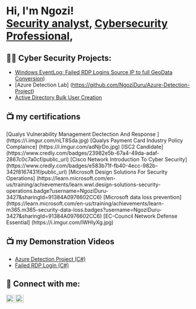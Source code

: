 <h1>Hi, I'm Ngozi! <br/><a href="https://github.com/NgoziDuru">Security analyst</a>, <a href="https://www.linkedin.com/in/ngoziduru/">Cybersecurity Professional</a>, 

<h2>👨‍💻 Cyber Security Projects:</h2>

  - [Windows EventLog: Failed RDP Logins Source IP to full GeoData Conversion](https://github.com/NgoziDuru/Failed-RDP-Logins))
  - [Azure Detection Lab] (https://github.com/NgoziDuru/Azure-Detection-Project)
  - [Active Directory Bulk User Creation](https://github.com/NgoziDuru/AD_PS)
 
<h2>📺 my certifications</h2>
    [Qualys Vulnerability Management Dectection And Response ] (https://i.imgur.com/nLT8Sda.jpg)
    [Qualys Payment Card Industry Policy Complaince] (https://i.imgur.com/adNjrDo.jpg)
    [ISC2 Candidate] (https://www.credly.com/badges/23982e5b-67a4-49da-adaf-2867c0c7a0cf/public_url)
    [Cisco Network Introduction To Cyber Security] (https://www.credly.com/badges/e583b71f-fb40-4ecc-982b-342f8167431f/public_url)
    [Microsoft Design Solutions For Security Operations] (https://learn.microsoft.com/en-us/training/achievements/learn.wwl.design-solutions-security-operations.badge?username=NgoziDuru-3427&sharingId=91384A0976602CC6)
[Microsoft data loss prevention] (https://learn.microsoft.com/en-us/training/achievements/learn-m365.m365-security-data-loss.badges?username=NgoziDuru-3427&sharingId=91384A0976602CC6)
[EC-Council Network Defense Essential] (https://i.imgur.com/lWHlyXg.jpg)
<h2>📺 my Demonstration Videos</h2>

- [Azure Detection Project (C#)](https://drive.google.com/file/d/15Yy3JxFHYsPoA2NK2h7znp7KdjujCiWp/view?usp=drive_web)
- [Failed RDP Login (C#)](https://drive.google.com/file/d/1lm7DjW8D_Gmt92AlYILLrnhhjF1l9aC7/view?usp=drive_web)

<h2> 🤳 Connect with me:</h2>

[<img align="left" alt="ngoziduru | LinkedIn" width="22px" src="https://cdn.jsdelivr.net/npm/simple-icons@v3/icons/linkedin.svg" />][linkedin]
[<img align="left" alt="ngoziduru | Instagram" width="22px" src="https://cdn.jsdelivr.net/npm/simple-icons@v3/icons/instagram.svg" />][instagram]

[instagram]: https://www.instagram.com/ngoziduru_/
[linkedin]: https://linkedin.com/in/ngoziduru

<!--
**ngoziduru/ngoziduru** is a ✨ _special_ ✨ repository because its `README.md` (this file) appears on your GitHub profile.

Here are some ideas to get you started:

- 🔭 I’m currently working on a comprehensive detection lab that includes security onion as an all-in-one IDS and SIEMS solution,PFsense as firewall,kali machine for attack,Splunk for data aggregation, correlation and visualization
- 🌱 I’m currently learning to create stronger rules on snort and yara
- 👯 I’m looking to collaborate on all round security defense projects
- 🤔 I’m looking for help with any oppurtunity that allows me bring in my skill while learning
- 💬 Ask me about Network defense, vulnurability management
- 📫 How to reach me: ngoziduru07@gmail.com
- 😄 Pronouns: she/her
- ⚡ Fun fact: lover of nature
-->
